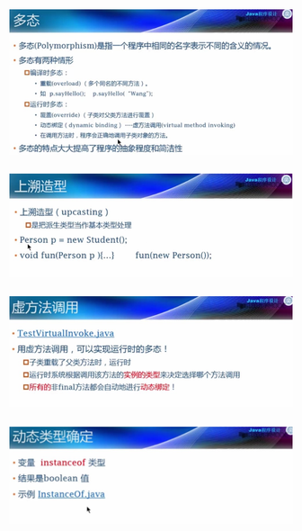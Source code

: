 ![多态](/images/[Java]多态.jpg)
---
![上溯造型](/images/[Java]上溯造型.jpg)  
---
![虚方法调用](/images/[Java]虚方法调用.jpg)
---
![动态类型确定](/images/[Java]动态类型确定.jpg)
---
